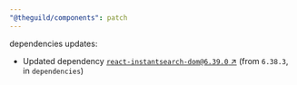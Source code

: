 ```yaml
---
"@theguild/components": patch
---
```

dependencies updates:
  - Updated dependency [`react-instantsearch-dom@6.39.0` ↗︎](https://www.npmjs.com/package/react-instantsearch-dom/v/6.39.0) (from `6.38.3`, in `dependencies`)
